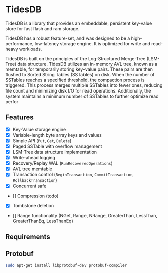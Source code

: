 # TidesDB
TidesDB is a library that provides an embeddable, persistent key-value store for fast flash and ram storage.

TidesDB has a robust feature-set, and was designed to be a high-performance, low-latency storage engine. It is optimized for write and read-heavy workloads.

TidesDB is built on the principles of the Log-Structured Merge-Tree (LSM-Tree) data structure.
TidesDB utilizes an in-memory AVL tree, known as a memtable, for temporarily storing key-value pairs. These pairs are then flushed to Sorted String Tables (SSTables) on disk. When the number of SSTables reaches a specified threshold, the compaction process is triggered.
This process merges multiple SSTables into fewer ones, reducing file count and minimizing disk I/O for read operations. Additionally, the system maintains a minimum number of SSTables to further optimize read perfor

## Features
- [x] Key-Value storage engine
- [x] Variable-length byte array keys and values
- [x] Simple API (`Put`, `Get`, `Delete`)
- [x] Paged SSTable with overflow management
- [x] LSM-Tree data structure implementation
- [x] Write-ahead logging
- [x] Recovery/Replay WAL (`RunRecoveredOperations`)
- [x] AVL tree memtable
- [x] Transaction control (`BeginTransaction`, `CommitTransaction`, `RollbackTransaction`)
- [x] Concurrent safe
- [] Compression (todo)
- [x] Tombstone deletion
- [] Range functionality (NGet, Range, NRange, GreaterThan, LessThan, GreaterThanEq, LessThanEq)

## Requirements
## Protobuf
```bash
sudo apt-get install libprotobuf-dev protobuf-compiler
```
